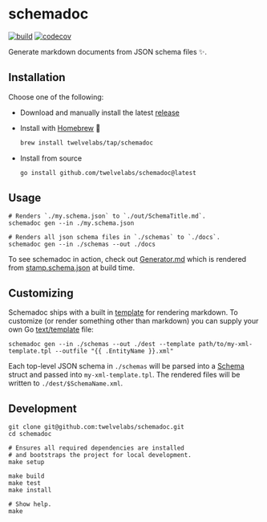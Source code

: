 # schemadoc

[![build](https://github.com/twelvelabs/schemadoc/actions/workflows/build.yml/badge.svg)](https://github.com/twelvelabs/schemadoc/actions/workflows/build.yml)
[![codecov](https://codecov.io/gh/twelvelabs/schemadoc/branch/main/graph/badge.svg)](https://codecov.io/gh/twelvelabs/schemadoc)

Generate markdown documents from JSON schema files ✨.

## Installation

Choose one of the following:

- Download and manually install the latest [release](https://github.com/twelvelabs/schemadoc/releases/latest)
- Install with [Homebrew](https://brew.sh/) 🍺

  ```bash
  brew install twelvelabs/tap/schemadoc
  ```

- Install from source

  ```bash
  go install github.com/twelvelabs/schemadoc@latest
  ```

## Usage

```shell
# Renders `./my.schema.json` to `./out/SchemaTitle.md`.
schemadoc gen --in ./my.schema.json

# Renders all json schema files in `./schemas` to `./docs`.
schemadoc gen --in ./schemas --out ./docs
```

To see schemadoc in action, check out
[Generator.md](https://github.com/twelvelabs/stamp/blob/main/docs/Generator.md)
which is rendered from
[stamp.schema.json](https://github.com/twelvelabs/stamp/blob/main/docs/stamp.schema.json)
at build time.

## Customizing

Schemadoc ships with a built in [template](./internal/jsonschema/templates/markdown.tpl.md) for rendering markdown.
To customize (or render something other than markdown)
you can supply your own Go [text/template](https://pkg.go.dev/text/template) file:

```shell
schemadoc gen --in ./schemas --out ./dest --template path/to/my-xml-template.tpl --outfile "{{ .EntityName }}.xml"
```

Each top-level JSON schema in `./schemas` will be parsed into a
[Schema](./internal/jsonschema/schema.go) struct and passed into
`my-xml-template.tpl`.
The rendered files will be written to `./dest/$SchemaName.xml`.

## Development

```shell
git clone git@github.com:twelvelabs/schemadoc.git
cd schemadoc

# Ensures all required dependencies are installed
# and bootstraps the project for local development.
make setup

make build
make test
make install

# Show help.
make
```
